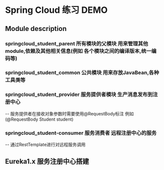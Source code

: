 # Spring Cloud 练习 DEMO
## Module description

### springcloud_student_parent 所有模块的父模块 用来管理其他module,依赖及其他相关信息(例如 各个模块之间的编译版本,统一编码等)

### springcloud_student_common 公共模块 用来存放JavaBean,各种工具类等

### springcloud_student_provider 服务提供者模块 生产消息发布到注册中心
-- 服务提供者在接收对象参数时需要使用@RequestBody标注 例如 (@RequestBody Student student)

### springcloud_student-consumer 服务消费者 远程注册中心的服务
-- 通过RestTemplate进行对远程服务调用

## Eureka1.x 服务注册中心搭建